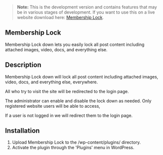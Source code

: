 > **Note:** This is the development version and contains features that may be in various stages of development. If you want to use this on a live website download here: [Membership Lock](https://wordpress.org/plugins/membership-lock/).

## Membership Lock 

Membership Lock down lets you easily lock all post content including attached images, video, docs, and everything else.


## Description

Membership Lock down will lock all post content including attached images, video, docs, and everything else, everywhere.

All who try to visit the site will be redirected to the login page.

The administrator can enable and disable the lock down as needed.
Only registered website users will be able to access,

If a user is not logged in we will redirect them to the login page.

## Installation

1. Upload Membership Lock to the /wp-content/plugins/ directory.
2. Activate the plugin through the \'Plugins\' menu in WordPress.


